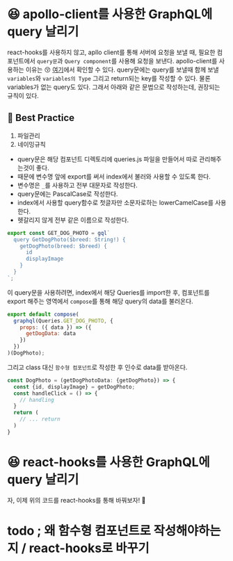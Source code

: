 # :satisfied: apollo-client를 사용한 GraphQL에 query 날리기
react-hooks를 사용하지 않고, apllo client를 통해 서버에 요청을 보낼 때, 필요한 컴포넌트에서 `query문`과 `Query component`를 사용해 요청을 보낸다. apollo-client를 사용하는 이유는 :kissing_closed_eyes: [여기](./apollo_getStarted.md)에서 확인할 수 있다. query문에는 query를 보낼때 함께 보낼 `variables`와 `variables의 Type` 그리고 return되는 key를 작성할 수 있다. 물론 variables가 없는 query도 있다. 그래서 아래와 같은 문법으로 작성하는데, 권장되는 규칙이 있다.

## :seedling: Best Practice
1. 파일관리
1. 네이밍규칙
  * query문은 해당 컴포넌트 디렉토리에 queries.js 파일을 만들어서 따로 관리해주는것이 좋다.
  * 때문에 변수명 앞에 export를 써서 index에서 불러와 사용할 수 있도록 한다.
  * 변수명은 `_`를 사용하고 전부 대문자로 작성한다.
  * query문에는 PascalCase로 작성한다.
  * index에서 사용할 query함수로 첫글자만 소문자로하는 lowerCamelCase를 사용한다.
  * 헷갈리지 않게 전부 같은 이름으로 작성한다.

```js
export const GET_DOG_PHOTO = gql`
  query GetDogPhoto($breed: String!) {
    getDogPhoto(breed: $breed) {
      id
      displayImage
    }
  }
`;
```

이 query문을 사용하려면, index에서 해당 Queries를 import한 후, 컴포넌트를 export 해주는 영역에서 `compose`를 통해 해당 query의 data를 불러온다.

```js
export default compose(
  graphql(Queries.GET_DOG_PHOTO, {
    props: ({ data }) => ({
      getDogData: data
    })
  })
)(DogPhoto);
```

그리고 class 대신 `함수형 컴포넌트`로 작성한 후 인수로 data를 받아온다.

```js
const DogPhoto = (getDogPhotoData: {getDogPhoto}) => {
  const {id, displayImage} = getDogPhoto;
  const handleClick = () => {
    // handling
  } 
  return (
    // ... return 
  )
}
```
 
# :satisfied: react-hooks를 사용한 GraphQL에 query 날리기
자, 이제 위의 코드를 react-hooks를 통해 바꿔보자! :metal:

# todo ; 왜 함수형 컴포넌트로 작성해야하는지 / react-hooks로 바꾸기

